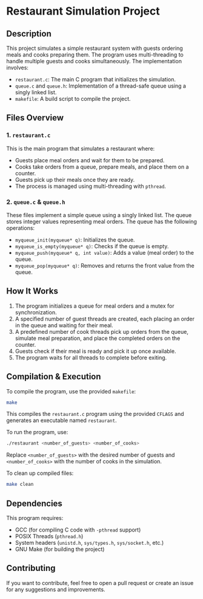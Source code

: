# Restaurant Simulation Project

## Description
This project simulates a simple restaurant system with guests ordering meals and cooks preparing them. The program uses multi-threading to handle multiple guests and cooks simultaneously. The implementation involves:
- `restaurant.c`: The main C program that initializes the simulation.
- `queue.c` and `queue.h`: Implementation of a thread-safe queue using a singly linked list.
- `makefile`: A build script to compile the project.

## Files Overview

### 1. `restaurant.c`
This is the main program that simulates a restaurant where:
- Guests place meal orders and wait for them to be prepared.
- Cooks take orders from a queue, prepare meals, and place them on a counter.
- Guests pick up their meals once they are ready.
- The process is managed using multi-threading with `pthread`.

### 2. `queue.c` & `queue.h`
These files implement a simple queue using a singly linked list. The queue stores integer values representing meal orders. The queue has the following operations:
- `myqueue_init(myqueue* q)`: Initializes the queue.
- `myqueue_is_empty(myqueue* q)`: Checks if the queue is empty.
- `myqueue_push(myqueue* q, int value)`: Adds a value (meal order) to the queue.
- `myqueue_pop(myqueue* q)`: Removes and returns the front value from the queue.

## How It Works
1. The program initializes a queue for meal orders and a mutex for synchronization.
2. A specified number of guest threads are created, each placing an order in the queue and waiting for their meal.
3. A predefined number of cook threads pick up orders from the queue, simulate meal preparation, and place the completed orders on the counter.
4. Guests check if their meal is ready and pick it up once available.
5. The program waits for all threads to complete before exiting.

## Compilation & Execution
To compile the program, use the provided `makefile`:
```sh
make
```
This compiles the `restaurant.c` program using the provided `CFLAGS` and generates an executable named `restaurant`.

To run the program, use:
```sh
./restaurant <number_of_guests> <number_of_cooks>
```
Replace `<number_of_guests>` with the desired number of guests and `<number_of_cooks>` with the number of cooks in the simulation.

To clean up compiled files:
```sh
make clean
```

## Dependencies
This program requires:
- GCC (for compiling C code with `-pthread` support)
- POSIX Threads (`pthread.h`)
- System headers (`unistd.h`, `sys/types.h`, `sys/socket.h`, etc.)
- GNU Make (for building the project)

## Contributing
If you want to contribute, feel free to open a pull request or create an issue for any suggestions and improvements.

